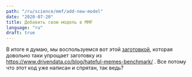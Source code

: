 ```yaml
---
path: "/ru/science/mmf/add-new-model"
date: "2020-07-20"
title: Добавить свою модель в MMF
language: "ru"
draft: true
---
```



В итоге я думаю, мы воспользуемся вот этой [заготовкой](https://github.com/apsdehal/hm_example_mmf), которая довольно таки упрощает заготовку из https://www.drivendata.co/blog/hateful-memes-benchmark/ . Все потому что этот код уже написан и спрятан, так ведь?
